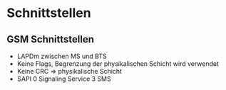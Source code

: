 # Schnittstellen

## GSM Schnittstellen

- LAPDm zwischen MS und BTS
- Keine Flags, Begrenzung der physikalischen Schicht wird verwendet
- Keine CRC => physikalische Schicht
- SAPI
    0 Signaling Service
    3 SMS